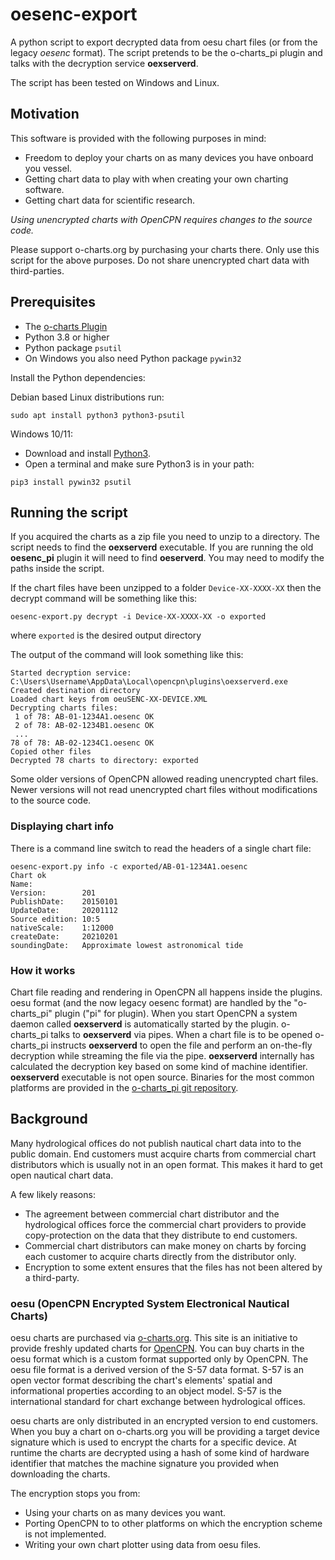 # oesenc-export

A python script to export decrypted data from oesu chart files (or from the legacy *oesenc* format). The script pretends to be the o-charts_pi plugin and talks with the decryption service **oexserverd**.

The script has been tested on Windows and Linux.

## Motivation

This software is provided with the following purposes in mind:

* Freedom to deploy your charts on as many devices you have onboard you vessel.
* Getting chart data to play with when creating your own charting software.
* Getting chart data for scientific research.

*Using unencrypted charts with OpenCPN requires changes to the source code.*

Please support o-charts.org by purchasing your charts there. Only use this script for the above purposes. Do not share unencrypted chart data with third-parties. 

## Prerequisites

* The [o-charts Plugin](https://opencpn.org/OpenCPN/plugins/ocharts.html)
* Python 3.8 or higher
* Python package `psutil`
* On Windows you also need Python package `pywin32`

Install the Python dependencies:

Debian based Linux distributions run:

```
sudo apt install python3 python3-psutil
```

Windows 10/11:

* Download and install [Python3](https://www.python.org/downloads/).
* Open a terminal and make sure Python3 is in your path:

```
pip3 install pywin32 psutil
```

## Running the script

If you acquired the charts as a zip file you need to unzip to a directory. The script needs to find the **oexserverd** executable. If you are running the old **oesenc_pi** plugin it will need to find **oeserverd**. You may need to modify the paths inside the script.

If the chart files have been unzipped to a folder `Device-XX-XXXX-XX` then the decrypt command will be something like this:

```
oesenc-export.py decrypt -i Device-XX-XXXX-XX -o exported
```
where `exported` is the desired output directory

The output of the command will look something like this:

```
Started decryption service: C:\Users\Username\AppData\Local\opencpn\plugins\oexserverd.exe
Created destination directory
Loaded chart keys from oeuSENC-XX-DEVICE.XML
Decrypting charts files:
 1 of 78: AB-01-1234A1.oesenc OK
 2 of 78: AB-02-1234B1.oesenc OK
 ...
78 of 78: AB-02-1234C1.oesenc OK
Copied other files
Decrypted 78 charts to directory: exported
```

Some older versions of OpenCPN allowed reading unencrypted chart files. Newer versions will not read unencrypted chart files without modifications to the source code.

### Displaying chart info

There is a command line switch to read the headers of a single chart file:

```
oesenc-export.py info -c exported/AB-01-1234A1.oesenc
Chart ok
Name:
Version:        201
PublishDate:    20150101
UpdateDate:     20201112
Source edition: 10:5
nativeScale:    1:12000
createDate:     20210201
soundingDate:   Approximate lowest astronomical tide
```

### How it works

Chart file reading and rendering in OpenCPN all happens inside the plugins. oesu format (and the now legacy oesenc format) are handled by the "o-charts_pi" plugin ("pi" for plugin). When you start OpenCPN a system daemon called **oexserverd** is automatically started by the plugin. o-charts_pi talks to **oexserverd** via pipes. When a chart file is to be opened o-charts_pi instructs **oexserverd** to open the file and perform an on-the-fly decryption while streaming the file via the pipe. **oexserverd** internally has calculated the decryption key based on some kind of machine identifier. **oexserverd** executable is not open source. Binaries for the most common platforms are provided in the [o-charts_pi git repository](https://github.com/bdbcat/o-charts_pi).

## Background

Many hydrological offices do not publish nautical chart data into to the public domain. End customers must acquire charts from commercial chart distributors which is usually not in an open format. This makes it hard to get open nautical chart data.

A few likely reasons:

* The agreement between commercial chart distributor and the hydrological offices force the commercial chart providers to provide copy-protection on the data that they distribute to end customers.
* Commercial chart distributors can make money on charts by forcing each customer to acquire charts directly from the distributor only.
* Encryption to some extent ensures that the files has not been altered by a third-party.

### oesu (OpenCPN Encrypted System Electronical Nautical Charts)

oesu charts are purchased via [o-charts.org](https://o-charts.org/). This site is an initiative to provide freshly updated charts for [OpenCPN](https://opencpn.org/). You can buy charts in the oesu format which is a custom format supported only by OpenCPN. The oesu file format is a derived version of the S-57 data format. S-57 is an open vector format describing the chart's elements' spatial and informational properties according to an object model. S-57 is the international standard for chart exchange between hydrological offices.

oesu charts are only distributed in an encrypted version to end customers. When you buy a chart on o-charts.org you will be providing a target device signature which is used to encrypt the charts for a specific device. At runtime the charts are decrypted using a hash of some kind of hardware identifier that matches the machine signature you provided when downloading the charts.

The encryption stops you from:

- Using your charts on as many devices you want.
- Porting OpenCPN to to other platforms on which the encryption scheme is not implemented.
- Writing your own chart plotter using data from oesu files.
